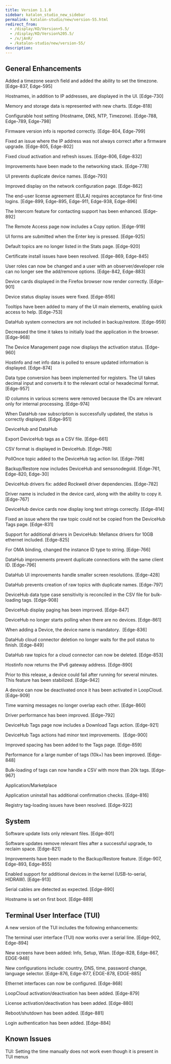 ```yaml
---
title: Version 1.1.0
sidebar: katalon_studio_new_sidebar
permalink: katalon-studio/new/version-55.html
redirect_from:
  - /display/KD/Version+5.5/
  - /display/KD/Version%205.5/
  - /x/jAnR/
  - /katalon-studio/new/version-55/
description:
---
```


## General Enhancements

Added a timezone search field and added the ability to set the timezone. [Edge-837, Edge-595]

Hostnames, in addition to IP addresses, are displayed in the UI. [Edge-730]

Memory and storage data is represented with new charts. [Edge-818]

Configurable host setting (Hostname, DNS, NTP, Timezone). [Edge-788, Edge-789, Edge-798]

Firmware version info is reported correctly. [Edge-804, Edge-799]

Fixed an issue where the IP address was not always correct after a firmware upgrade. [Edge-805, Edge-802]

Fixed cloud activation and refresh issues. [Edge-806, Edge-832]

Improvements have been made to the networking stack. [Edge-778]

UI prevents duplicate device names. [Edge-793]

Improved display on the network configuration page. [Edge-862]

The end-user license agreement (EULA) requires acceptance for first-time logins. [Edge-899, Edge-895, Edge-911, Edge-938, Edge-896]

The Intercom feature for contacting support has been enhanced. [Edge-892]

The Remote Access page now includes a Copy option. [Edge-919]

UI forms are submitted when the Enter key is pressed. [Edge-925]

Default topics are no longer listed in the Stats page. [Edge-920]

Certificate install issues have been resolved. [Edge-869, Edge-845]

User roles can now be changed and a user with an observer/developer role can no longer see the add/remove options. [Edge-842, Edge-883]

Device cards displayed in the Firefox browser now render correctly. [Edge-901]

Device status display issues were fixed. [Edge-856]

Tooltips have been added to many of the UI main elements, enabling quick access to help. [Edge-753]

DataHub system connectors are not included in backup/restore. [Edge-959]

Decreased the time it takes to initially load the application in the browser. [Edge-968]

The Device Management page now displays the activation status. [Edge-960]

Hostinfo and net info data is polled to ensure updated information is displayed. [Edge-874]

Data type conversion has been implemented for registers. The UI takes decimal input and converts it to the relevant octal or hexadecimal format. [Edge-957]

ID columns in various screens were removed because the IDs are relevant only for internal processing. [Edge-974]

When DataHub raw subscription is successfully updated, the status is correctly displayed. [Edge-951]

DeviceHub and DataHub

Export DeviceHub tags as a CSV file. [Edge-661]

CSV format is displayed in DeviceHub. [Edge-768]

PollOnce topic added to the DeviceHub tag action list. [Edge-798]

Backup/Restore now includes DeviceHub and sensonodegold. [Edge-761, Edge-820, Edge-30]

DeviceHub drivers fix: added Rockwell driver dependencies. [Edge-782]

Driver name is included in the device card, along with the ability to copy it. [Edge-767]

DeviceHub device cards now display long text strings correctly. [Edge-814]

Fixed an issue where the raw topic could not be copied from the DeviceHub Tags page. [Edge-831]

Support for additional drivers in DeviceHub: Mellanox drivers for 10GB ethernet included. [Edge-825]

For OMA binding, changed the instance ID type to string. [Edge-766]

DataHub improvements prevent duplicate connections with the same client ID. [Edge-796]

DataHub UI improvements handle smaller screen resolutions. [Edge-428]

DataHub prevents creation of raw topics with duplicate names. [Edge-797]

DeviceHub data type case sensitivity is reconciled in the CSV file for bulk-loading tags. [Edge-908]

DeviceHub display paging has been improved. [Edge-847]

DeviceHub no longer starts polling when there are no devices. [Edge-861]

When adding a Device, the device name is mandatory. &nbsp;[Edge-836]

DataHub cloud connector deletion no longer waits for the poll status to finish. [Edge-849]

DataHub raw topics for a cloud connector can now be deleted. [Edge-853]

Hostinfo now returns the IPv6 gateway address. [Edge-890]

Prior to this release, a device could fail after running for several minutes. This feature has been stabilized. [Edge-942]

A device can now be deactivated once it has been activated in LoopCloud. [Edge-909]

Time warning messages no longer overlap each other. [Edge-860]

Driver performance has been improved. [Edge-792]

DeviceHub Tags page now includes a Download Tags action. [Edge-921]

DeviceHub Tags actions had minor text improvements. &nbsp;[Edge-900]

Improved spacing has been added to the Tags page. [Edge-859]

Performance for a large number of tags (10k+) has been improved. [Edge-848]

Bulk-loading of tags can now handle a CSV with more than 20k tags. [Edge-967]

Application/Marketplace

Application uninstall has additional confirmation checks. [Edge-816]

Registry tag-loading issues have been resolved. [Edge-922]

## System

Software update lists only relevant files. [Edge-801]

Software updates remove relevant files after a successful upgrade, to reclaim space. [Edge-821]

Improvements have been made to the Backup/Restore feature. [Edge-907, Edge-893, Edge-855]

Enabled support for additional devices in the kernel (USB-to-serial, HIDRAW). [Edge-913]

Serial cables are detected as expected. [Edge-890]

Hostname is set on first boot. [Edge-889]

## Terminal User Interface (TUI)

A new version of the TUI includes the following enhancements:

The terminal user interface (TUI) now works over a serial line. [Edge-902, Edge-894]

New screens have been added: Info, Setup, Wlan. [Edge-828, Edge-867, EDGE-948]

New configurations include: country, DNS, time, password change, language selector. [Edge-876, Edge-877, EDGE-878, EDGE-885]

Ethernet interfaces can now be configured. [Edge-868]

LoopCloud activation/deactivation has been added. [Edge-879]

License activation/deactivation has been added. [Edge-880]

Reboot/shutdown has been added. [Edge-881]

Login authentication has been added. [Edge-884]

## Known Issues

TUI: Setting the time manually does not work even though it is present in TUI menus